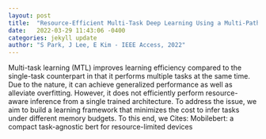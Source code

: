 ```yaml
---
layout: post
title:  "Resource-Efficient Multi-Task Deep Learning Using a Multi-Path Network"
date:   2022-03-29 11:43:06 -0400
categories: jekyll update
author: "S Park, J Lee, E Kim - IEEE Access, 2022"
---
```

Multi-task learning (MTL) improves learning efficiency compared to the single-task counterpart in that it performs multiple tasks at the same time. Due to the nature, it can achieve generalized performance as well as alleviate overfitting. However, it does not efficiently perform resource-aware inference from a single trained architecture. To address the issue, we aim to build a learning framework that minimizes the cost to infer tasks under different memory budgets. To this end, we Cites: Mobilebert: a compact task-agnostic bert for resource-limited devices